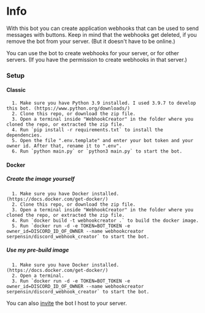 # Info

With this bot you can create application webhooks that can be used to send messages with buttons.
Keep in mind that the webhooks get deleted, if you remove the bot from your server. (But it doesn't have to be online.)

You can use the bot to create webhooks for your server, or for other servers. (If you have the permission to create webhooks in that server.)


### Setup

#### Classic
      1. Make sure you have Python 3.9 installed. I used 3.9.7 to develop this bot. (https://www.python.org/downloads/)
      2. Clone this repo, or download the zip file.
      3. Open a terminal inside "WebhookCreator" in the folder where you cloned the repo, or extracted the zip file.
      4. Run `pip install -r requirements.txt` to install the dependencies.
      5. Open the file ".env.template" and enter your bot token and your owner id. After that, rename it to ".env".
      6. Run `python main.py` or `python3 main.py` to start the bot.

#### Docker
##### Create the image yourself
      1. Make sure you have Docker installed. (https://docs.docker.com/get-docker/)
      2. Clone this repo, or download the zip file.
      3. Open a terminal inside "WebhookCreator" in the folder where you cloned the repo, or extracted the zip file.
      4. Run `docker build -t webhookcreator .` to build the docker image.
      5. Run `docker run -d -e TOKEN=BOT_TOKEN -e owner_id=DISCORD_ID_OF_OWNER --name webhookcreator serpensin/discord_webhook_creator` to start the bot.
##### Use my pre-build image
      1. Make sure you have Docker installed. (https://docs.docker.com/get-docker/)
      2. Open a terminal.
      3. Run `docker run -d -e TOKEN=BOT_TOKEN -e owner_id=DISCORD_ID_OF_OWNER --name webhookcreator serpensin/discord_webhook_creator` to start the bot.

You can also [invite](https://discord.com/api/oauth2/authorize?client_id=974023271303499796&permissions=536870912&scope=bot%20applications.commands) the bot I host to your server.
